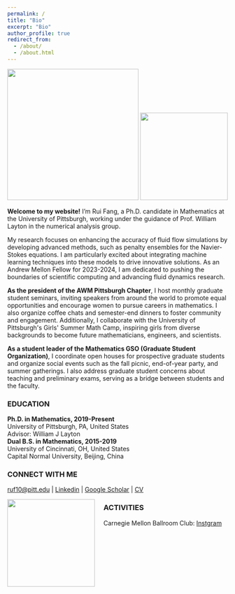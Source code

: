 ```yaml
---
permalink: /
title: "Bio"
excerpt: "Bio"
author_profile: true
redirect_from: 
  - /about/
  - /about.html
---
```


<img align="" width="300" src="{{ site.url }}{{ site.baseurl }}/images/finite_element_circus.jpg" />
<img align="" width="200" src="{{ site.url }}{{ site.baseurl }}/images/rui-single.jpg" />

**Welcome to my website!** I’m Rui Fang, a Ph.D. candidate in Mathematics at the University of Pittsburgh, working under the guidance of Prof. William Layton in the numerical analysis group.

My research focuses on enhancing the accuracy of fluid flow simulations by developing advanced methods, such as penalty ensembles for the Navier-Stokes equations. I am particularly excited about integrating machine learning techniques into these models to drive innovative solutions. As an Andrew Mellon Fellow for 2023-2024, I am dedicated to pushing the boundaries of scientific computing and advancing fluid dynamics research. <br />

**As the president of the AWM Pittsburgh Chapter**, I host monthly graduate student seminars, inviting speakers from around the world to promote equal opportunities and encourage women to pursue careers in mathematics. I also organize coffee chats and semester-end dinners to foster community and engagement. Additionally, I collaborate with the University of Pittsburgh's Girls' Summer Math Camp, inspiring girls from diverse backgrounds to become future mathematicians, engineers, and scientists. <br />

**As a student leader of the Mathematics GSO (Graduate Student Organization)**, I coordinate open houses for prospective graduate students and organize social events such as the fall picnic, end-of-year party, and summer gatherings. I also address graduate student concerns about teaching and preliminary exams, serving as a bridge between students and the faculty. <br />

### EDUCATION
**Ph.D. in Mathematics, 2019-Present** <br />
University of Pittsburgh, PA, United States <br />
Advisor: William J Layton <br />
**Dual B.S. in Mathematics, 2015-2019** <br />
University of Cincinnati, OH, United States <br />
Capital Normal University, Beijing, China

### CONNECT WITH ME
[ruf10@pitt.edu](mailto:ruf10@pitt.edu) |  [Linkedin](https://www.linkedin.com/in/ruf10/)  |  [Google Scholar](https://scholar.google.com/citations?user=W9GY0i0AAAAJ&hl=en)  |  [CV](https://ruf10.github.io/CV_RuiFang.pdf)


<img align="left" width="200" src="{{ site.url }}{{ site.baseurl }}/images/rui-ammcs.png" style="margin-right: 20px;" /> 





### ACTIVITIES
Carnegie Mellon Ballroom Club: [Instgram](https://www.instagram.com/cmuballroom?igsh=NDlyZmZubTY0eXhy) <br />


